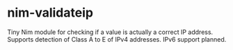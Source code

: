 # nim-validateip

Tiny Nim module for checking if a value is actually a correct IP address.  Supports detection of Class A to E of IPv4 addresses. IPv6 support planned.